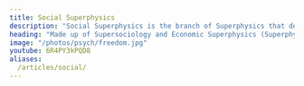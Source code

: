 ```yaml
---
title: Social Superphysics
description: "Social Superphysics is the branch of Superphysics that deals with the soul of society. It is divided into Supersociology and Superphysics"
heading: "Made up of Supersociology and Economic Superphysics (Superphysics)"
image: "/photos/psych/freedom.jpg"
youtube: 6R4PY3kPQD8
aliases:
  /articles/social/
---
```


